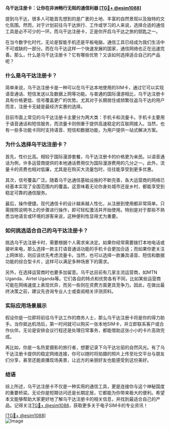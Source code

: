 **乌干达注册卡：让你在非洲畅行无阻的通信利器 [[TG💪+ @esim1088](https://t.me/s/esim1088)]**

提到乌干达，很多人可能首先想到的是广袤的土地、丰富的自然景观以及独特的文化氛围。然而，对于计划前往乌干达旅行、工作或学习的人来说，选择合适的通信工具是必不可少的一环。而乌干达注册卡，正是你开启乌干达之旅的钥匙之一。

在当今数字化时代，无论是智能手机还是平板电脑，通信工具已经成为我们生活中不可或缺的一部分。而在乌干达这样一个快速发展的国家，通信网络也正在迅速完善。那么，什么是乌干达注册卡？它有哪些优势？又该如何选择适合自己的产品呢？

### 什么是乌干达注册卡？

简单来说，乌干达注册卡是一种可以在乌干达本地使用的SIM卡，通过它可以实现语音通话、短信发送以及数据上网等功能。与普通的国际漫游相比，乌干达注册卡具有价格更低、信号覆盖更广的优势。尤其对于长期居住或频繁往返乌干达的用户而言，注册卡无疑是最经济实惠的选择。

目前市面上常见的乌干达注册卡主要分为两大类：手机卡和流量卡。手机卡主要用于语音通话和短信服务，而流量卡则侧重于提供高速稳定的互联网接入。当然，也有一些多功能卡同时支持语音、短信和数据功能，为用户提供一站式解决方案。

### 为什么选择乌干达注册卡？

首先，性价比高。相较于国际漫游套餐，乌干达注册卡的价格更为亲民。以语音通话为例，许多运营商提供的本地通话费用仅为国际漫游费用的几分之一。此外，流量卡的资费也相对低廉，尤其是在购买大流量包时，往往能享受到更多优惠。

其次，信号覆盖广泛。随着乌干达通信基础设施的不断完善，各大运营商的网络已经基本实现了全国范围内的覆盖。这意味着无论你身处城市还是乡村，都能享受到稳定可靠的通信服务。

最后，操作便捷。现代通信卡的设计越来越人性化，从注册到使用都非常简单。只需按照说明书上的步骤进行操作，即可轻松激活并开始使用。特别是对于那些不熟悉当地语言或环境的游客来说，这种便利性显得尤为重要。

### 如何挑选适合自己的乌干达注册卡？

挑选乌干达注册卡时，需要根据个人需求来决定。如果你经常需要拨打本地电话或接听来电，那么选择一款主打语音通话功能的手机卡会更加合适；而如果你更关注上网体验，则应该优先考虑流量卡。当然，也可以选择一款兼具语音、短信和数据功能的综合型卡片，这样可以满足多种场景下的需求。

另外，在选择运营商时也要多加留意。乌干达目前有几家主流运营商，如MTN Uganda、Airtel Uganda等。它们各自的特点和优势各有不同，比如某些运营商可能在网络速度上表现优异，而另一些则在资费方面更具竞争力。因此，在做出最终决策之前，建议先咨询专业人士或查阅相关评测资料。

### 实际应用场景展示

假设你是一位即将前往乌干达工作的商务人士，那么乌干达注册卡将是你的得力助手。当你抵达机场后，第一时间就可以购买一张本地SIM卡，并立即联系客户或合作伙伴。无论是安排会议行程还是处理日常事务，都能借助这张小小的卡片高效完成。

再比如，你是一名热爱摄影的旅行者，想要记录下乌干达壮丽的自然风光。有了乌干达注册卡提供的稳定网络连接，你可以随时将拍摄的照片上传至社交平台与朋友们分享，甚至还能直播现场美景，让远方的亲朋好友也能感受到这份美好。

### 结语

综上所述，乌干达注册卡不仅是一种实用的通信工具，更是连接你与这个神秘国度的重要桥梁。无论你是短期访问还是长期定居，它都能为你带来极大的便利。希望本文能够帮助大家更好地了解乌干达注册卡的相关信息，并找到最适合自己的产品。记得关注[TG💪+ @esim1088](https://t.me/s/esim1088)，获取更多关于电子SIM卡的专业资讯！

[[TG💪+ @esim1088](https://t.me/s/esim1088)]  
![Image](https://i.postimg.cc/4NQfJmqS/Snipaste-2025-05-13-00-14-12.png)